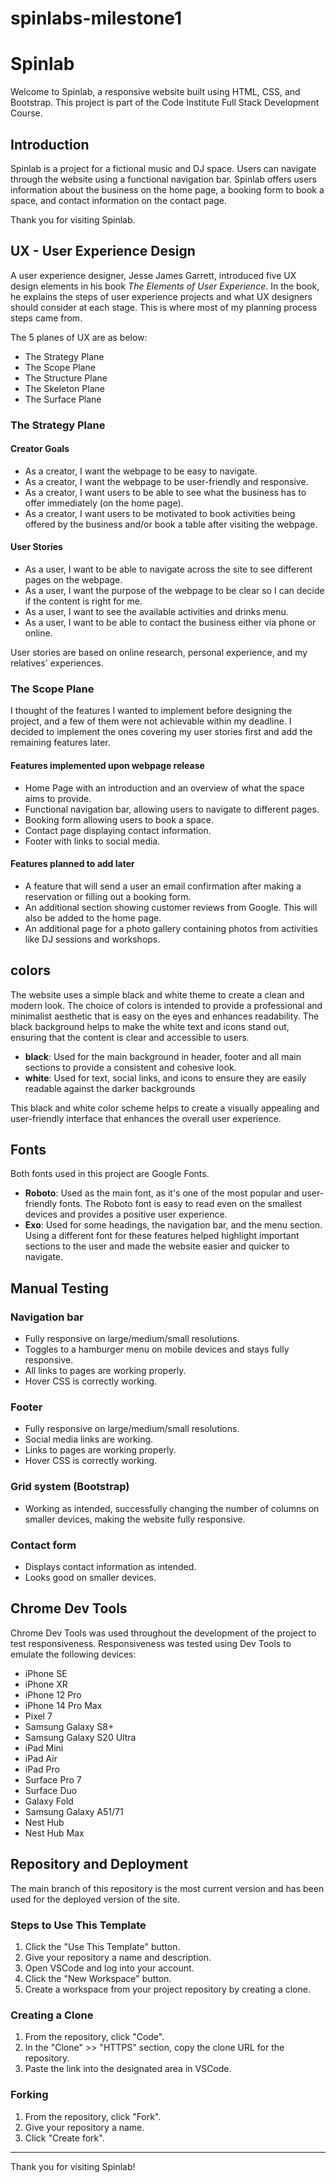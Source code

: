 ﻿# spinlabs-milestone1
# Spinlab

Welcome to Spinlab, a responsive website built using HTML, CSS, and Bootstrap. This project is part of the Code Institute Full Stack Development Course.

## Introduction

Spinlab is a project for a fictional music and DJ space. Users can navigate through the website using a functional navigation bar. Spinlab offers users information about the business on the home page, a booking form to book a space, and contact information on the contact page.

Thank you for visiting Spinlab.

## UX - User Experience Design

A user experience designer, Jesse James Garrett, introduced five UX design elements in his book *The Elements of User Experience*. In the book, he explains the steps of user experience projects and what UX designers should consider at each stage. This is where most of my planning process steps came from.

The 5 planes of UX are as below:
- The Strategy Plane
- The Scope Plane
- The Structure Plane
- The Skeleton Plane
- The Surface Plane

### The Strategy Plane

#### Creator Goals
- As a creator, I want the webpage to be easy to navigate.
- As a creator, I want the webpage to be user-friendly and responsive.
- As a creator, I want users to be able to see what the business has to offer immediately (on the home page).
- As a creator, I want users to be motivated to book activities being offered by the business and/or book a table after visiting the webpage.

#### User Stories
- As a user, I want to be able to navigate across the site to see different pages on the webpage.
- As a user, I want the purpose of the webpage to be clear so I can decide if the content is right for me.
- As a user, I want to see the available activities and drinks menu.
- As a user, I want to be able to contact the business either via phone or online.

User stories are based on online research, personal experience, and my relatives' experiences.

### The Scope Plane

I thought of the features I wanted to implement before designing the project, and a few of them were not achievable within my deadline. I decided to implement the ones covering my user stories first and add the remaining features later.

#### Features implemented upon webpage release
- Home Page with an introduction and an overview of what the space aims to provide.
- Functional navigation bar, allowing users to navigate to different pages.
- Booking form allowing users to book a space.
- Contact page displaying contact information.
- Footer with links to social media.

#### Features planned to add later
- A feature that will send a user an email confirmation after making a reservation or filling out a booking form.
- An additional section showing customer reviews from Google. This will also be added to the home page.
- An additional page for a photo gallery containing photos from activities like DJ sessions and workshops. 

## colors 

The website uses a simple black and white theme to create a clean and modern look. The choice of colors is intended to provide a professional and minimalist aesthetic that is easy on the eyes and enhances readability. The black background helps to make the white text and icons stand out, ensuring that the content is clear and accessible to users.

- **black**: Used for the main background in header, footer and all main sections to provide a consistent and cohesive look.
- **white**: Used for text, social links, and icons to ensure they are easily readable against the darker backgrounds 

This black and white color scheme helps to create a visually appealing and user-friendly interface that enhances the overall user experience.  

## Fonts
Both fonts used in this project are Google Fonts.

- **Roboto**: Used as the main font, as it's one of the most popular and user-friendly fonts. The Roboto font is easy to read even on the smallest devices and provides a positive user experience.
- **Exo**: Used for some headings, the navigation bar, and the menu section. Using a different font for these features helped highlight important sections to the user and made the website easier and quicker to navigate.

## Manual Testing

### Navigation bar
- Fully responsive on large/medium/small resolutions.
- Toggles to a hamburger menu on mobile devices and stays fully responsive.
- All links to pages are working properly.
- Hover CSS is correctly working.

### Footer
- Fully responsive on large/medium/small resolutions.
- Social media links are working.
- Links to pages are working properly.
- Hover CSS is correctly working.

### Grid system (Bootstrap)
- Working as intended, successfully changing the number of columns on smaller devices, making the website fully responsive.

### Contact form
- Displays contact information as intended.
- Looks good on smaller devices.

## Chrome Dev Tools

Chrome Dev Tools was used throughout the development of the project to test responsiveness. Responsiveness was tested using Dev Tools to emulate the following devices:
- iPhone SE
- iPhone XR
- iPhone 12 Pro
- iPhone 14 Pro Max
- Pixel 7
- Samsung Galaxy S8+
- Samsung Galaxy S20 Ultra
- iPad Mini
- iPad Air
- iPad Pro
- Surface Pro 7
- Surface Duo
- Galaxy Fold
- Samsung Galaxy A51/71
- Nest Hub
- Nest Hub Max

## Repository and Deployment

The main branch of this repository is the most current version and has been used for the deployed version of the site.

### Steps to Use This Template
1. Click the "Use This Template" button.
2. Give your repository a name and description.
3. Open VSCode and log into your account.
4. Click the "New Workspace" button.
5. Create a workspace from your project repository by creating a clone.

### Creating a Clone
1. From the repository, click "Code".
2. In the "Clone" >> "HTTPS" section, copy the clone URL for the repository.
3. Paste the link into the designated area in VSCode.

### Forking
1. From the repository, click "Fork".
2. Give your repository a name.
3. Click "Create fork".

---

Thank you for visiting Spinlab!
